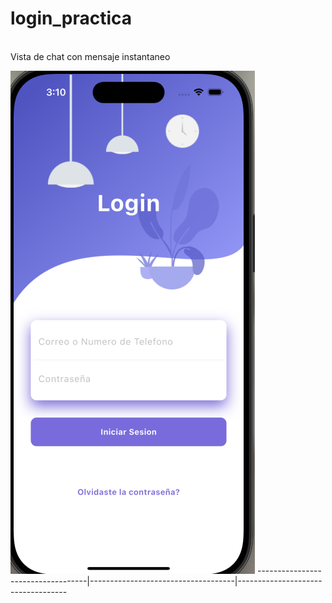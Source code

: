 # login_practica
<br/>
Vista de chat con mensaje instantaneo 

![Login](docs/cap1.png) 
-----------------------------------|------------------------------------|-----------------------------------
<br/>
